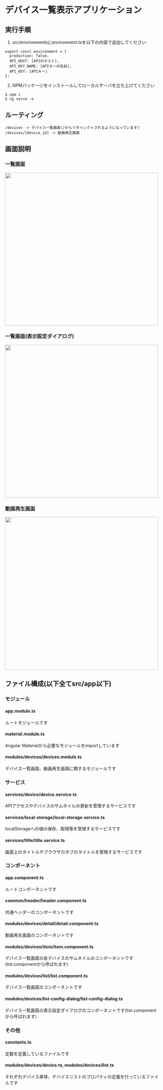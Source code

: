 # デバイス一覧表示アプリケーション
## 実行手順
1. src/environmentsにenvironment.tsを以下の内容で追加してください
```
export const environment = {
  production: false,
  API_HOST: [APIのホスト],
  API_KEY_NAME: [APIキーの名前],
  API_KEY: [APIキー]
};
```
2. NPMパッケージをインストールしてローカルサーバを立ち上げてください
```
$ npm i
$ ng serve -o
```

## ルーティング
```
/devices -> デバイス一覧画面(/からリダイレクトされるようになっています)
/devices/[device_id] -> 動画再生画面
```

## 画面説明
### 一覧画面
<img src="https://user-images.githubusercontent.com/32917740/74133502-0c7cd100-4c2c-11ea-9376-f0a60ab5a136.png" width="500">

### 一覧画面(表示設定ダイアログ)
<img src="https://user-images.githubusercontent.com/32917740/74133248-8b253e80-4c2b-11ea-90fa-847966c11dbf.png" width="500">

### 動画再生画面
<img src="https://user-images.githubusercontent.com/32917740/74133282-98dac400-4c2b-11ea-8287-ce06c7705946.png" width="500">

## ファイル構成(以下全てsrc/app以下)
### モジュール
#### app.module.ts
ルートモジュールです
#### material.module.ts
Angular Materialから必要なモジュールをimportしています
#### modules/devices/devices.module.ts
デバイス一覧画面、動画再生画面に関するモジュールです

### サービス
#### services/device/device.service.ts
APIアクセスやデバイスのサムネイルの更新を管理するサービスです
#### services/local-storage/local-storage.service.ts
localStorageへの値の保存、取得等を管理するサービスです
#### services/title/title.service.ts
画面上のタイトルやブラウザのタブのタイトルを管理するサービスです

### コンポーネント
#### app.component.ts
ルートコンポーネントです
#### common/header/header.component.ts
共通ヘッダーのコンポーネントです
#### modules/devices/detail/detail.component.ts
動画再生画面のコンポーネントです
#### modules/devices/item/item.component.ts
デバイス一覧画面の各デバイスのサムネイルのコンポーネントです(list.componentから呼ばれます)
#### modules/devices/list/list.component.ts
デバイス一覧画面のコンポーネントです
#### modules/devices/list-config-dialog/list-config-dialog.ts
デバイス一覧画面の表示設定ダイアログのコンポーネントです(list.componentから呼ばれます)

### その他
#### constants.ts
定数を定義しているファイルです
#### modules/devices/device.ts, modules/devices/list.ts
それぞれデバイス単体、デバイスリストのプロパティの定義を行っているファイルです
